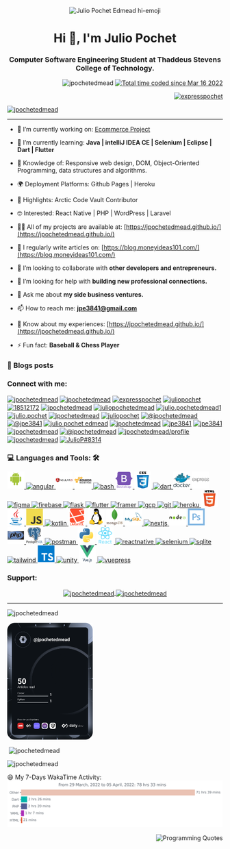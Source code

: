 <p align="center">
  <img src="https://user-images.githubusercontent.com/39777664/158520019-9f78460f-5625-422b-b957-2dbeb9e2ad9f.gif" alt="Julio Pochet Edmead hi-emoji"/>
</p>

<h1 align="center">Hi 👋, I'm Julio Pochet</h1>
<h3 align="center">Computer Software Engineering Student at Thaddeus Stevens College of Technology.</h3>

<!-- Visitor Counter & Wakatime Badge -->
<p align="right">
  <img src="https://komarev.com/ghpvc/?username=jpochetedmead&label=Profile%20views&color=0e75b6&style=flat" alt="jpochetedmead" />
  <a href="https://wakatime.com/@2eb646ea-cc3e-49cb-a5a6-3c4aaad0ab3d"><img src="https://wakatime.com/badge/user/2eb646ea-cc3e-49cb-a5a6-3c4aaad0ab3d.svg"    alt="Total time coded since Mar 16 2022"/></a>
</p>
<p align="right">
  <a href="https://twitter.com/expresspochet" target="blank"><img src="https://img.shields.io/twitter/follow/expresspochet?logo=twitter&style=for-the-badge" alt="expresspochet" /></a>
</p>

<p align="left">
  <a href="https://github.com/ryo-ma/github-profile-trophy"><img src="https://github-profile-trophy.vercel.app/?username=jpochetedmead" alt="jpochetedmead"/></a>
</p>

<hr>

- 🔭 I’m currently working on: [Ecommerce Project](https://github.com/jpochetedmead/Ecommerce-Project)

- 🌱 I’m currently learning: **Java | intelliJ IDEA CE | Selenium | Eclipse | Dart | Flutter**

- 🧐 Knowledge of: Responsive web design, DOM, Object-Oriented Programming, data structures and algorithms.

- 🌍 Deployment Platforms: Github Pages | Heroku 

- 🚩 Highlights: Arctic Code Vault Contributor

- 🤓 Interested: React Native | PHP | WordPress | Laravel

- 👨‍💻 All of my projects are available at: [https://jpochetedmead.github.io/](https://jpochetedmead.github.io/)

- 📝 I regularly write articles on: [https://blog.moneyideas101.com/](https://blog.moneyideas101.com/)

- 👯 I’m looking to collaborate with **other developers and entrepreneurs.**

- 🤝 I’m looking for help with **building new professional connections.**

- 💬 Ask me about **my side business ventures.**

- 📫 How to reach me: **jpe3841@gmail.com**

- 📄 Know about my experiences: [https://jpochetedmead.github.io/](https://jpochetedmead.github.io/)

- ⚡ Fun fact: **Baseball & Chess Player**


### 📝 Blogs posts
<!-- BLOG-POST-LIST:START -->
<!-- BLOG-POST-LIST:END -->

<h3 align="left">Connect with me:</h3>
<p align="left">
<a href="https://codepen.io/jpochetedmead" target="blank"><img align="center" src="https://raw.githubusercontent.com/rahuldkjain/github-profile-readme-generator/master/src/images/icons/Social/codepen.svg" alt="jpochetedmead" height="30" width="40" /></a>
<a href="https://dev.to/jpochetedmead" target="blank"><img align="center" src="https://raw.githubusercontent.com/rahuldkjain/github-profile-readme-generator/master/src/images/icons/Social/devto.svg" alt="jpochetedmead" height="30" width="40" /></a>
<a href="https://twitter.com/expresspochet" target="blank"><img align="center" src="https://raw.githubusercontent.com/rahuldkjain/github-profile-readme-generator/master/src/images/icons/Social/twitter.svg" alt="expresspochet" height="30" width="40" /></a>
<a href="https://linkedin.com/in/juliopochet" target="blank"><img align="center" src="https://raw.githubusercontent.com/rahuldkjain/github-profile-readme-generator/master/src/images/icons/Social/linked-in-alt.svg" alt="juliopochet" height="30" width="40" /></a>
<a href="https://stackoverflow.com/users/18512172" target="blank"><img align="center" src="https://raw.githubusercontent.com/rahuldkjain/github-profile-readme-generator/master/src/images/icons/Social/stack-overflow.svg" alt="18512172" height="30" width="40" /></a>
<a href="https://codesandbox.com/jpochetedmead" target="blank"><img align="center" src="https://raw.githubusercontent.com/rahuldkjain/github-profile-readme-generator/master/src/images/icons/Social/codesandbox.svg" alt="jpochetedmead" height="30" width="40" /></a>
<a href="https://kaggle.com/juliopochetedmead" target="blank"><img align="center" src="https://raw.githubusercontent.com/rahuldkjain/github-profile-readme-generator/master/src/images/icons/Social/kaggle.svg" alt="juliopochetedmead" height="30" width="40" /></a>
<a href="https://fb.com/julio.pochetedmead1" target="blank"><img align="center" src="https://raw.githubusercontent.com/rahuldkjain/github-profile-readme-generator/master/src/images/icons/Social/facebook.svg" alt="julio.pochetedmead1" height="30" width="40" /></a>
<a href="https://instagram.com/julio.pochet" target="blank"><img align="center" src="https://raw.githubusercontent.com/rahuldkjain/github-profile-readme-generator/master/src/images/icons/Social/instagram.svg" alt="julio.pochet" height="30" width="40" /></a>
<a href="https://dribbble.com/jpochetedmead" target="blank"><img align="center" src="https://raw.githubusercontent.com/rahuldkjain/github-profile-readme-generator/master/src/images/icons/Social/dribbble.svg" alt="jpochetedmead" height="30" width="40" /></a>
<a href="https://www.behance.net/juliopochet" target="blank"><img align="center" src="https://raw.githubusercontent.com/rahuldkjain/github-profile-readme-generator/master/src/images/icons/Social/behance.svg" alt="juliopochet" height="30" width="40" /></a>
<a href="https://hashnode.com/@jpochetedmead" target="blank"><img align="center" src="https://raw.githubusercontent.com/rahuldkjain/github-profile-readme-generator/master/src/images/icons/Social/hashnode.svg" alt="@jpochetedmead" height="30" width="40" /></a>
<a href="https://medium.com/@jpe3841" target="blank"><img align="center" src="https://raw.githubusercontent.com/rahuldkjain/github-profile-readme-generator/master/src/images/icons/Social/medium.svg" alt="@jpe3841" height="30" width="40" /></a>
<a href="https://www.youtube.com/c/julio pochet edmead" target="blank"><img align="center" src="https://raw.githubusercontent.com/rahuldkjain/github-profile-readme-generator/master/src/images/icons/Social/youtube.svg" alt="julio pochet edmead" height="30" width="40" /></a>
<a href="https://www.codechef.com/users/jpochetedmead" target="blank"><img align="center" src="https://cdn.jsdelivr.net/npm/simple-icons@3.1.0/icons/codechef.svg" alt="jpochetedmead" height="30" width="40" /></a>
<a href="https://www.hackerrank.com/jpe3841" target="blank"><img align="center" src="https://raw.githubusercontent.com/rahuldkjain/github-profile-readme-generator/master/src/images/icons/Social/hackerrank.svg" alt="jpe3841" height="30" width="40" /></a>
<a href="https://codeforces.com/profile/jpe3841" target="blank"><img align="center" src="https://raw.githubusercontent.com/rahuldkjain/github-profile-readme-generator/master/src/images/icons/Social/codeforces.svg" alt="jpe3841" height="30" width="40" /></a>
<a href="https://www.leetcode.com/jpochetedmead" target="blank"><img align="center" src="https://raw.githubusercontent.com/rahuldkjain/github-profile-readme-generator/master/src/images/icons/Social/leet-code.svg" alt="jpochetedmead" height="30" width="40" /></a>
<a href="https://www.hackerearth.com/@jpochetedmead" target="blank"><img align="center" src="https://raw.githubusercontent.com/rahuldkjain/github-profile-readme-generator/master/src/images/icons/Social/hackerearth.svg" alt="@jpochetedmead" height="30" width="40" /></a>
<a href="https://auth.geeksforgeeks.org/user/jpochetedmead/profile" target="blank"><img align="center" src="https://raw.githubusercontent.com/rahuldkjain/github-profile-readme-generator/master/src/images/icons/Social/geeks-for-geeks.svg" alt="jpochetedmead/profile" height="30" width="40" /></a>
<a href="https://www.topcoder.com/members/jpochetedmead" target="blank"><img align="center" src="https://raw.githubusercontent.com/rahuldkjain/github-profile-readme-generator/master/src/images/icons/Social/topcoder.svg" alt="jpochetedmead" height="30" width="40" /></a>
<a href="https://discord.gg/JulioP#8314" target="blank"><img align="center" src="https://raw.githubusercontent.com/rahuldkjain/github-profile-readme-generator/master/src/images/icons/Social/discord.svg" alt="JulioP#8314" height="30" width="40" /></a>
</p>

<h3 align="left">💻 Languages and Tools: 🛠️</h3>
<p align="left"> <a href="https://developer.android.com" target="_blank" rel="noreferrer"> <img src="https://raw.githubusercontent.com/devicons/devicon/master/icons/android/android-original-wordmark.svg" alt="android" width="40" height="40"/> </a> <a href="https://angular.io" target="_blank" rel="noreferrer"> <img src="https://angular.io/assets/images/logos/angular/angular.svg" alt="angular" width="40" height="40"/> </a> <a href="https://angular.io" target="_blank" rel="noreferrer"> <img src="https://raw.githubusercontent.com/devicons/devicon/master/icons/angularjs/angularjs-original-wordmark.svg" alt="angularjs" width="40" height="40"/> </a> <a href="https://aws.amazon.com" target="_blank" rel="noreferrer"> <img src="https://raw.githubusercontent.com/devicons/devicon/master/icons/amazonwebservices/amazonwebservices-original-wordmark.svg" alt="aws" width="40" height="40"/> </a> <a href="https://www.gnu.org/software/bash/" target="_blank" rel="noreferrer"> <img src="https://www.vectorlogo.zone/logos/gnu_bash/gnu_bash-icon.svg" alt="bash" width="40" height="40"/> </a> <a href="https://getbootstrap.com" target="_blank" rel="noreferrer"> <img src="https://raw.githubusercontent.com/devicons/devicon/master/icons/bootstrap/bootstrap-plain-wordmark.svg" alt="bootstrap" width="40" height="40"/> </a> <a href="https://www.w3schools.com/css/" target="_blank" rel="noreferrer"> <img src="https://raw.githubusercontent.com/devicons/devicon/master/icons/css3/css3-original-wordmark.svg" alt="css3" width="40" height="40"/> </a> <a href="https://dart.dev" target="_blank" rel="noreferrer"> <img src="https://www.vectorlogo.zone/logos/dartlang/dartlang-icon.svg" alt="dart" width="40" height="40"/> </a> <a href="https://www.docker.com/" target="_blank" rel="noreferrer"> <img src="https://raw.githubusercontent.com/devicons/devicon/master/icons/docker/docker-original-wordmark.svg" alt="docker" width="40" height="40"/> </a> <a href="https://expressjs.com" target="_blank" rel="noreferrer"> <img src="https://raw.githubusercontent.com/devicons/devicon/master/icons/express/express-original-wordmark.svg" alt="express" width="40" height="40"/> </a> <a href="https://www.figma.com/" target="_blank" rel="noreferrer"> <img src="https://www.vectorlogo.zone/logos/figma/figma-icon.svg" alt="figma" width="40" height="40"/> </a> <a href="https://firebase.google.com/" target="_blank" rel="noreferrer"> <img src="https://www.vectorlogo.zone/logos/firebase/firebase-icon.svg" alt="firebase" width="40" height="40"/> </a> <a href="https://flask.palletsprojects.com/" target="_blank" rel="noreferrer"> <img src="https://www.vectorlogo.zone/logos/pocoo_flask/pocoo_flask-icon.svg" alt="flask" width="40" height="40"/> </a> <a href="https://flutter.dev" target="_blank" rel="noreferrer"> <img src="https://www.vectorlogo.zone/logos/flutterio/flutterio-icon.svg" alt="flutter" width="40" height="40"/> </a> <a href="https://www.framer.com/" target="_blank" rel="noreferrer"> <img src="https://www.vectorlogo.zone/logos/framer/framer-icon.svg" alt="framer" width="40" height="40"/> </a> <a href="https://cloud.google.com" target="_blank" rel="noreferrer"> <img src="https://www.vectorlogo.zone/logos/google_cloud/google_cloud-icon.svg" alt="gcp" width="40" height="40"/> </a> <a href="https://git-scm.com/" target="_blank" rel="noreferrer"> <img src="https://www.vectorlogo.zone/logos/git-scm/git-scm-icon.svg" alt="git" width="40" height="40"/> </a> <a href="https://heroku.com" target="_blank" rel="noreferrer"> <img src="https://www.vectorlogo.zone/logos/heroku/heroku-icon.svg" alt="heroku" width="40" height="40"/> </a> <a href="https://www.w3.org/html/" target="_blank" rel="noreferrer"> <img src="https://raw.githubusercontent.com/devicons/devicon/master/icons/html5/html5-original-wordmark.svg" alt="html5" width="40" height="40"/> </a> <a href="https://www.java.com" target="_blank" rel="noreferrer"> <img src="https://raw.githubusercontent.com/devicons/devicon/master/icons/java/java-original.svg" alt="java" width="40" height="40"/> </a> <a href="https://developer.mozilla.org/en-US/docs/Web/JavaScript" target="_blank" rel="noreferrer"> <img src="https://raw.githubusercontent.com/devicons/devicon/master/icons/javascript/javascript-original.svg" alt="javascript" width="40" height="40"/> </a> <a href="https://kotlinlang.org" target="_blank" rel="noreferrer"> <img src="https://www.vectorlogo.zone/logos/kotlinlang/kotlinlang-icon.svg" alt="kotlin" width="40" height="40"/> </a> <a href="https://laravel.com/" target="_blank" rel="noreferrer"> <img src="https://raw.githubusercontent.com/devicons/devicon/master/icons/laravel/laravel-plain-wordmark.svg" alt="laravel" width="40" height="40"/> </a> <a href="https://www.linux.org/" target="_blank" rel="noreferrer"> <img src="https://raw.githubusercontent.com/devicons/devicon/master/icons/linux/linux-original.svg" alt="linux" width="40" height="40"/> </a> <a href="https://www.mongodb.com/" target="_blank" rel="noreferrer"> <img src="https://raw.githubusercontent.com/devicons/devicon/master/icons/mongodb/mongodb-original-wordmark.svg" alt="mongodb" width="40" height="40"/> </a> <a href="https://www.mysql.com/" target="_blank" rel="noreferrer"> <img src="https://raw.githubusercontent.com/devicons/devicon/master/icons/mysql/mysql-original-wordmark.svg" alt="mysql" width="40" height="40"/> </a> <a href="https://nextjs.org/" target="_blank" rel="noreferrer"> <img src="https://cdn.worldvectorlogo.com/logos/nextjs-2.svg" alt="nextjs" width="40" height="40"/> </a> <a href="https://nodejs.org" target="_blank" rel="noreferrer"> <img src="https://raw.githubusercontent.com/devicons/devicon/master/icons/nodejs/nodejs-original-wordmark.svg" alt="nodejs" width="40" height="40"/> </a> <a href="https://www.photoshop.com/en" target="_blank" rel="noreferrer"> <img src="https://raw.githubusercontent.com/devicons/devicon/master/icons/photoshop/photoshop-line.svg" alt="photoshop" width="40" height="40"/> </a> <a href="https://www.php.net" target="_blank" rel="noreferrer"> <img src="https://raw.githubusercontent.com/devicons/devicon/master/icons/php/php-original.svg" alt="php" width="40" height="40"/> </a> <a href="https://www.postgresql.org" target="_blank" rel="noreferrer"> <img src="https://raw.githubusercontent.com/devicons/devicon/master/icons/postgresql/postgresql-original-wordmark.svg" alt="postgresql" width="40" height="40"/> </a> <a href="https://postman.com" target="_blank" rel="noreferrer"> <img src="https://www.vectorlogo.zone/logos/getpostman/getpostman-icon.svg" alt="postman" width="40" height="40"/> </a> <a href="https://www.python.org" target="_blank" rel="noreferrer"> <img src="https://raw.githubusercontent.com/devicons/devicon/master/icons/python/python-original.svg" alt="python" width="40" height="40"/> </a> <a href="https://reactjs.org/" target="_blank" rel="noreferrer"> <img src="https://raw.githubusercontent.com/devicons/devicon/master/icons/react/react-original-wordmark.svg" alt="react" width="40" height="40"/> </a> <a href="https://reactnative.dev/" target="_blank" rel="noreferrer"> <img src="https://reactnative.dev/img/header_logo.svg" alt="reactnative" width="40" height="40"/> </a> <a href="https://www.selenium.dev" target="_blank" rel="noreferrer"> <img src="https://raw.githubusercontent.com/detain/svg-logos/780f25886640cef088af994181646db2f6b1a3f8/svg/selenium-logo.svg" alt="selenium" width="40" height="40"/> </a> <a href="https://www.sqlite.org/" target="_blank" rel="noreferrer"> <img src="https://www.vectorlogo.zone/logos/sqlite/sqlite-icon.svg" alt="sqlite" width="40" height="40"/> </a> <a href="https://tailwindcss.com/" target="_blank" rel="noreferrer"> <img src="https://www.vectorlogo.zone/logos/tailwindcss/tailwindcss-icon.svg" alt="tailwind" width="40" height="40"/> </a> <a href="https://www.typescriptlang.org/" target="_blank" rel="noreferrer"> <img src="https://raw.githubusercontent.com/devicons/devicon/master/icons/typescript/typescript-original.svg" alt="typescript" width="40" height="40"/> </a> <a href="https://unity.com/" target="_blank" rel="noreferrer"> <img src="https://www.vectorlogo.zone/logos/unity3d/unity3d-icon.svg" alt="unity" width="40" height="40"/> </a> <a href="https://vuejs.org/" target="_blank" rel="noreferrer"> <img src="https://raw.githubusercontent.com/devicons/devicon/master/icons/vuejs/vuejs-original-wordmark.svg" alt="vuejs" width="40" height="40"/> </a> <a href="https://vuepress.vuejs.org/" target="_blank" rel="noreferrer"> <img src="https://raw.githubusercontent.com/AliasIO/wappalyzer/master/src/drivers/webextension/images/icons/VuePress.svg" alt="vuepress" width="40" height="40"/> </a> </p>

<h3>Support:</h3>
<p align="center"><a href="https://www.buymeacoffee.com/jpochetedmead"> <img align="center" src="https://cdn.buymeacoffee.com/buttons/v2/default-yellow.png" height="50" width="210" alt="jpochetedmead" /></a><a href="https://ko-fi.com/jpochetedmead"> <img align="center" src="https://cdn.ko-fi.com/cdn/kofi3.png?v=3" height="50" width="210" alt="jpochetedmead" /></a></p>

<hr>

  <img src="https://github-readme-stats.vercel.app/api/top-langs?username=jpochetedmead&show_icons=true&locale=en&layout=compact" alt="jpochetedmead"/>

<!-- #DevCard -->
  <a href="https://app.daily.dev/jpochetedmead"><img src="https://github.com/jpochetedmead/jpochetedmead/blob/master/devcard.svg" width="200" alt="Julio Pochet Edmead's Dev Card"/></a>

<p>
  &nbsp;<img src="https://github-readme-stats.vercel.app/api?username=jpochetedmead&show_icons=true&locale=en" alt="jpochetedmead"/>
</p>
<p>
  <img src="https://github-readme-streak-stats.herokuapp.com/?user=jpochetedmead&" alt="jpochetedmead"/>
</p>

<!-- wakatime graph -->
<p>😄 My 7-Days WakaTime Activity:
  <img
  src="https://github.com/jpochetedmead/JPochetEdmead/blob/main/images/stat.svg" alt="Julio Pochet WakaTime Activity"/>
</p>

<!-- Programming Quotes -->
<p align="right">
  <img src="https://github-readme-quotes.herokuapp.com/quote?quoteCategory=programming" alt="Programming Quotes"/>
</p>

<!--
**jpochetedmead/JPochetEdmead** is a ✨ _special_ ✨ repository because its `README.md` (this file) appears on your GitHub profile.
Here are some ideas to get you started:
- 🔭 I’m currently working on ...!
- 🌱 I’m currently learning ...
- 👯 I’m looking to collaborate on ...
- 🤔 I’m looking for help with ...
- 💬 Ask me about ...
- 📫 How to reach me: ...
- 😄 Pronouns: ...
- ⚡ Fun fact: ...
-->
